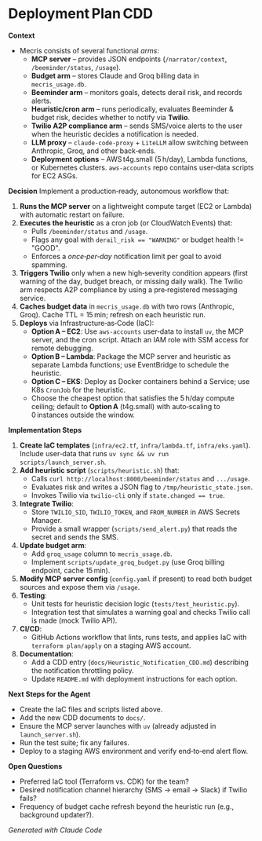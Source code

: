 # Deployment Plan CDD

**Context**
- Mecris consists of several functional *arms*:
  - **MCP server** – provides JSON endpoints (`/narrator/context`, `/beeminder/status`, `/usage`).
  - **Budget arm** – stores Claude and Groq billing data in `mecris_usage.db`.
  - **Beeminder arm** – monitors goals, detects derail risk, and records alerts.
  - **Heuristic/cron arm** – runs periodically, evaluates Beeminder & budget risk, decides whether to notify via **Twilio**.
  - **Twilio A2P compliance arm** – sends SMS/voice alerts to the user when the heuristic decides a notification is needed.
  - **LLM proxy** – `claude-code-proxy` + `LiteLLM` allow switching between Anthropic, Groq, and other back‑ends.
  - **Deployment options** – AWS t4g.small (5 h/day), Lambda functions, or Kubernetes clusters.  `aws-accounts` repo contains user‑data scripts for EC2 ASGs.

**Decision**
Implement a production‑ready, autonomous workflow that:
1. **Runs the MCP server** on a lightweight compute target (EC2 or Lambda) with automatic restart on failure.
2. **Executes the heuristic** as a cron job (or CloudWatch Events) that:
   - Pulls `/beeminder/status` and `/usage`.
   - Flags any goal with `derail_risk == "WARNING"` or budget health != "GOOD".
   - Enforces a *once‑per‑day* notification limit per goal to avoid spamming.
3. **Triggers Twilio** only when a new high‑severity condition appears (first warning of the day, budget breach, or missing daily walk).  The Twilio arm respects A2P compliance by using a pre‑registered messaging service.
4. **Caches budget data** in `mecris_usage.db` with two rows (Anthropic, Groq).  Cache TTL = 15 min; refresh on each heuristic run.
5. **Deploys** via Infrastructure‑as‑Code (IaC):
   - **Option A – EC2**: Use `aws-accounts` user‑data to install `uv`, the MCP server, and the cron script.  Attach an IAM role with SSM access for remote debugging.
   - **Option B – Lambda**: Package the MCP server and heuristic as separate Lambda functions; use EventBridge to schedule the heuristic.
   - **Option C – EKS**: Deploy as Docker containers behind a Service; use K8s `CronJob` for the heuristic.
   - Choose the cheapest option that satisfies the 5 h/day compute ceiling; default to **Option A** (t4g.small) with auto‑scaling to 0 instances outside the window.

**Implementation Steps**
1. **Create IaC templates** (`infra/ec2.tf`, `infra/lambda.tf`, `infra/eks.yaml`).  Include user‑data that runs `uv sync && uv run scripts/launch_server.sh`.
2. **Add heuristic script** (`scripts/heuristic.sh`) that:
   - Calls `curl http://localhost:8000/beeminder/status` and `.../usage`.
   - Evaluates risk and writes a JSON flag to `/tmp/heuristic_state.json`.
   - Invokes Twilio via `twilio-cli` only if `state.changed == true`.
3. **Integrate Twilio**:
   - Store `TWILIO_SID`, `TWILIO_TOKEN`, and `FROM_NUMBER` in AWS Secrets Manager.
   - Provide a small wrapper (`scripts/send_alert.py`) that reads the secret and sends the SMS.
4. **Update budget arm**:
   - Add `groq_usage` column to `mecris_usage.db`.
   - Implement `scripts/update_groq_budget.py` (use Groq billing endpoint, cache 15 min).
5. **Modify MCP server config** (`config.yaml` if present) to read both budget sources and expose them via `/usage`.
6. **Testing**:
   - Unit tests for heuristic decision logic (`tests/test_heuristic.py`).
   - Integration test that simulates a warning goal and checks Twilio call is made (mock Twilio API).
7. **CI/CD**:
   - GitHub Actions workflow that lints, runs tests, and applies IaC with `terraform plan/apply` on a staging AWS account.
8. **Documentation**:
   - Add a CDD entry (`docs/Heuristic_Notification_CDD.md`) describing the notification throttling policy.
   - Update `README.md` with deployment instructions for each option.

**Next Steps for the Agent**
- Create the IaC files and scripts listed above.
- Add the new CDD documents to `docs/`.
- Ensure the MCP server launches with `uv` (already adjusted in `launch_server.sh`).
- Run the test suite; fix any failures.
- Deploy to a staging AWS environment and verify end‑to‑end alert flow.

**Open Questions**
- Preferred IaC tool (Terraform vs. CDK) for the team?
- Desired notification channel hierarchy (SMS → email → Slack) if Twilio fails?
- Frequency of budget cache refresh beyond the heuristic run (e.g., background updater?).

*Generated with Claude Code*